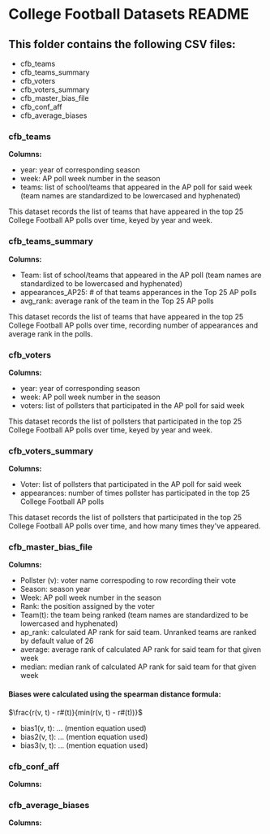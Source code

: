 # College Football Datasets README
## This folder contains the following CSV files:

- cfb_teams
- cfb_teams_summary
- cfb_voters
- cfb_voters_summary
- cfb_master_bias_file
- cfb_conf_aff
- cfb_average_biases

### cfb_teams
<b>Columns:</b>

- year: year of corresponding season
- week: AP poll week number in the season
- teams: list of school/teams that appeared in the AP poll for said week (team names are standardized to be lowercased and hyphenated)

This dataset records the list of teams that have appeared in the top 25 College Football AP polls over time, keyed by year and week. 

### cfb_teams_summary
<b>Columns:</b>

- Team: list of school/teams that appeared in the AP poll (team names are standardized to be lowercased and hyphenated)
- appearances_AP25: # of that teams apperances in the Top 25 AP polls
- avg_rank: average rank of the team in the Top 25 AP polls

This dataset records the list of teams that have appeared in the top 25 College Football AP polls over time, recording number of appearances and average rank in the polls. 

### cfb_voters
<b>Columns:</b>

- year: year of corresponding season
- week: AP poll week number in the season
- voters: list of pollsters that participated in the AP poll for said week

This dataset records the list of pollsters that participated in the top 25 College Football AP polls over time, keyed by year and week. 

### cfb_voters_summary
<b>Columns:</b>

- Voter: list of pollsters that participated in the AP poll for said week
- appearances: number of times pollster has participated in the top 25 College Football AP polls

This dataset records the list of pollsters that participated in the top 25 College Football AP polls over time, and how many times they've appeared. 

### cfb_master_bias_file
<b>Columns:</b>

- Pollster (v): voter name correspoding to row recording their vote 
- Season: season year
- Week: AP poll week number in the season
- Rank: the position assigned by the voter
- Team(t): the team being ranked (team names are standardized to be lowercased and hyphenated)
- ap_rank: calculated AP rank for said team. Unranked teams are ranked by default value of 26
- average: average rank of calculated AP rank for said team for that given week
- median: median rank of calculated AP rank for said team for that given week
 
#### Biases were calculated using the spearman distance formula:  
$\frac{r(v, t) - r#(t)}{min(r(v, t) - r#(t))}$
- bias1(v, t): ... (mention equation used)
- bias2(v, t): ... (mention equation used)
- bias3(v, t): ... (mention equation used)



### cfb_conf_aff
<b>Columns:</b>

### cfb_average_biases
<b>Columns:</b>